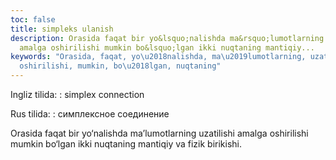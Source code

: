 ```yaml
---
toc: false
title: simpleks ulanish
description: Orasida faqat bir yo&lsquo;nalishda ma&rsquo;lumotlarning uzatilishi
  amalga oshirilishi mumkin bo&lsquo;lgan ikki nuqtaning mantiqiy...
keywords: "Orasida, faqat, yo\u2018nalishda, ma\u2019lumotlarning, uzatilishi, amalga,
  oshirilishi, mumkin, bo\u2018lgan, nuqtaning"
---
```


Ingliz tilida:
:   simplex connection

Rus tilida:
:   симплексное соединение

Orasida faqat bir yo‘nalishda ma’lumotlarning uzatilishi amalga oshirilishi mumkin bo‘lgan ikki nuqtaning mantiqiy va fizik birikishi.